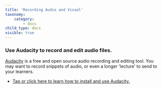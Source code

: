 ```yaml
---
title: 'Recording Audio and Visual'
taxonomy:
    category:
        - docs
child_type: docs
visible: true
---
```


### Use Audacity to record and edit audio files.
[Audacity](https://www.audacityteam.org/) is a free and open source audio recording and editing tool. You may want to record snippets of audio, or even a longer 'lecture' to send to your learners.
- [Tap or click here to learn how to install and use Audacity.](https://create.twu.ca/help/other-web-tools/audacity)

